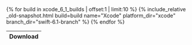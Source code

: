 <table id="osx-builds" class="downloads">
    <thead>
        <tr>
            <th class="download">Download</th>
        </tr>
    </thead>
    <tbody>
        {% for build in xcode_6_1_builds | offset:1 | limit:10 %}
            {% include_relative _old-snapshot.html build=build name="Xcode" platform_dir="xcode" branch_dir="swift-6.1-branch" %}
        {% endfor %}
    </tbody>
</table>